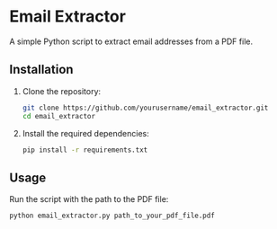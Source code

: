 # Email Extractor

A simple Python script to extract email addresses from a PDF file.

## Installation

1. Clone the repository:
    ```sh
    git clone https://github.com/yourusername/email_extractor.git
    cd email_extractor
    ```

2. Install the required dependencies:
    ```sh
    pip install -r requirements.txt
    ```

## Usage

Run the script with the path to the PDF file:
```sh
python email_extractor.py path_to_your_pdf_file.pdf
